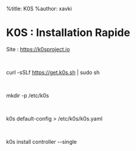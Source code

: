 %title: K0S
%author: xavki


# K0S : Installation Rapide


Site : https://k0sproject.io

<br>

curl -sSLf https://get.k0s.sh | sudo sh

<br>

mkdir -p /etc/k0s

<br>

k0s default-config > /etc/k0s/k0s.yaml

<br>

k0s install controller --single


